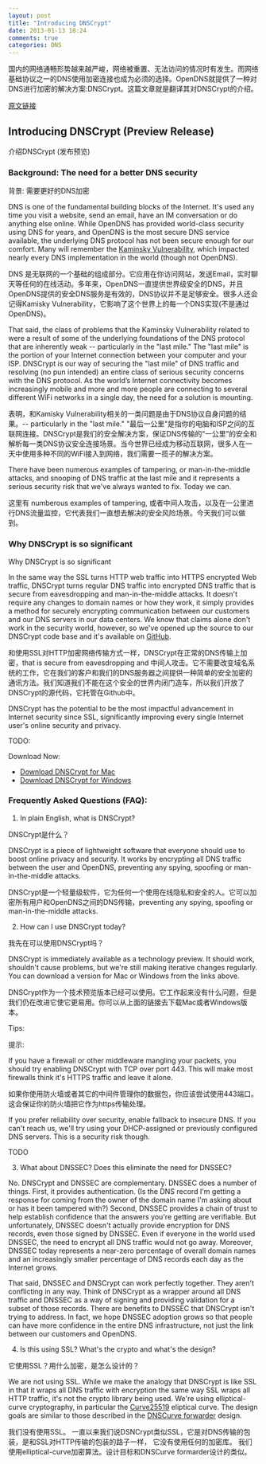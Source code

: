 ```yaml
---
layout: post
title: "Introducing DNSCrypt"
date: 2013-01-13 18:24
comments: true
categories: DNS
---
```


国内的网络通畅形势越来越严峻，网络被重置、无法访问的情况时有发生。而网络基础协议之一的DNS使用加密连接也成为必须的选择。OpenDNS就提供了一种对DNS进行加密的解决方案:DNSCrypt。这篇文章就是翻译其对DNSCrypt的介绍。

[原文链接](http://www.opendns.com/technology/dnscrypt/)

## Introducing DNSCrypt (Preview Release) ##

介绍DNSCrypt (发布预览)

### Background: The need for a better DNS security ###

背景: 需要更好的DNS加密

DNS is one of the fundamental building blocks of the Internet.  It's used any time you visit a website, send an email, have an IM conversation or do anything else online.  While OpenDNS has provided world-class security using DNS for years, and OpenDNS is the most secure DNS service available, the underlying DNS protocol has not been secure enough for our comfort.  Many will remember the [Kaminsky Vulnerability](http://www.unixwiz.net/techtips/iguide-kaminsky-dns-vuln.html), which impacted nearly every DNS implementation in the world (though not OpenDNS). 

DNS 是无联网的一个基础的组成部分。它应用在你访问网站，发送Email，实时聊天等任何的在线活动。多年来，OpenDNS一直提供世界级安全的DNS，并且OpenDNS提供的安全DNS服务是有效的，DNS协议并不是足够安全。很多人还会记得Kamisky Vulnerability，它影响了这个世界上的每一个DNS实现(不是通过OpenDNS)。

That said, the class of problems that the Kaminsky Vulnerability related to were a result of some of the underlying foundations of the DNS protocol that are inherently weak  -- particularly in the "last mile."  The "last mile" is the portion of your Internet connection between your computer and your ISP.  DNSCrypt is our way of securing the "last mile" of DNS traffic and resolving (no pun intended) an entire class of serious security concerns with the DNS protocol. As the world’s Internet connectivity becomes increasingly mobile and more and more people are connecting to several different WiFi networks in a single day, the need for a solution is mounting.

表明，和Kamisky Vulnerability相关的一类问题是由于DNS协议自身问题的结果。-- particularly in the "last mile." "最后一公里"是指你的电脑和ISP之间的互联网连接。DNSCrypt是我们的安全解决方案，保证DNS传输的“一公里”的安全和解析每一类DNS协议安全连接场景。当今世界已经成为移动互联网，很多人在一天中使用多种不同的WiFi接入到网络，我们需要一揽子的解决方案。

There have been numerous examples of tampering, or man-in-the-middle attacks, and snooping of DNS traffic at the last mile and it represents a serious security risk that we've always wanted to fix. Today we can.

这里有 numberous examples of tampering, 或者中间人攻击，以及在一公里进行DNS流量监控，它代表我们一直想去解决的安全风险场景。今天我们可以做到。

### Why DNSCrypt is so significant ###

Why DNSCrypt is so significant

In the same way the SSL turns HTTP web traffic into HTTPS encrypted Web traffic, DNSCrypt turns regular DNS traffic into encrypted DNS traffic that is secure from eavesdropping and man-in-the-middle attacks.  It doesn't require any changes to domain names or how they work, it simply provides a method for securely encrypting communication between our customers and our DNS servers in our data centers.  We know that claims alone don't work in the security world, however, so we've opened up the source to our DNSCrypt code base and it's available on [GitHub](http://www.github.com/opendns).

和使用SSL对HTTP加密网络传输方式一样，DNSCrypt在正常的DNS传输上加密，that is secure from eavesdropping and 中间人攻击。它不需要改变域名系统的工作，它在我们的客户和我们的DNS服务器之间提供一种简单的安全加密的通讯方法。我们知道我们不能在这个安全的世界内闭门造车，所以我们开放了DNSCrypt的源代码，它托管在Github中。

DNSCrypt has the potential to be the most impactful advancement in Internet security since SSL, significantly improving every single Internet user's online security and privacy.

TODO:

Download Now:

- [Download DNSCrypt for Mac](http://opendns.github.com/dnscrypt-osx-client/)
- [Download DNSCrypt for Windows](http://shared.opendns.com/dnscrypt/packages/windows-client/DNSCryptWin-v0.0.6.exe)


### Frequently Asked Questions (FAQ): ###

1. In plain English, what is DNSCrypt?

DNSCrypt是什么？

DNSCrypt is a piece of lightweight software that everyone should use to boost online privacy and security.  It works by encrypting all DNS traffic between the user and OpenDNS, preventing any spying, spoofing or man-in-the-middle attacks.

DNSCrypt是一个轻量级软件，它为任何一个使用在线隐私和安全的人。它可以加密所有用户和OpenDNS之间的DNS传输，preventing any spying, spoofing or man-in-the-middle attacks.

2. How can I use DNSCrypt today?

我先在可以使用DNSCrypt吗？

DNSCrypt is immediately available as a technology preview.  It should work, shouldn't cause problems, but we're still making iterative changes regularly.  You can download a version for Mac or Windows from the links above.

DNSCrypt作为一个技术预览版本已经可以使用。它工作起来没有什么问题，但是我们仍在改进它使它更易用。你可以从上面的链接去下载Mac或者Windows版本。

Tips:

提示:

If you have a firewall or other middleware mangling your packets, you should try enabling DNSCrypt with TCP over port 443.  This will make most firewalls think it's HTTPS traffic and leave it alone.

如果你使用防火墙或者其它的中间件管理你的数据包，你应该尝试使用443端口。这会保证你的防火墙把它作为https传输处理。

If you prefer reliability over security, enable fallback to insecure DNS.  If you can't reach us, we'll try using your DHCP-assigned or previously configured DNS servers.  This is a security risk though.

TODO

3. What about DNSSEC? Does this eliminate the need for DNSSEC?

No. DNSCrypt and DNSSEC are complementary.  DNSSEC does a number of things.  First, it provides authentication. (Is the DNS record I'm getting a response for coming from the owner of the domain name I'm asking about or has it been tampered with?)  Second, DNSSEC provides a chain of trust to help establish confidence that the answers you're getting are verifiable.  But unfortunately, DNSSEC doesn't actually provide encryption for DNS records, even those signed by DNSSEC.  Even if everyone in the world used DNSSEC, the need to encrypt all DNS traffic would not go away. Moreover, DNSSEC today represents a near-zero percentage of overall domain names and an increasingly smaller percentage of DNS records each day as the Internet grows.

That said, DNSSEC and DNSCrypt can work perfectly together.  They aren't conflicting in any way.  Think of DNSCrypt as a wrapper around all DNS traffic and DNSSEC as a way of signing and providing validation for a subset of those records.  There are benefits to DNSSEC that DNSCrypt isn't trying to address. In fact, we hope DNSSEC adoption grows so that people can have more confidence in the entire DNS infrastructure, not just the link between our customers and OpenDNS.

4. Is this using SSL? What's the crypto and what's the design?

它使用SSL？用什么加密，是怎么设计的？

We are not using SSL.  While we make the analogy that DNSCrypt is like SSL in that it wraps all DNS traffic with encryption the same way SSL wraps all HTTP traffic, it's not the crypto library being used.  We're using elliptical-curve cryptography, in particular the [Curve25519](http://dnscurve.org/crypto.html) eliptical curve.  The design goals are similar to those described in the [DNSCurve forwarder](http://dnscurve.org/out-implement.html) design.

我们没有使用SSL。 一直以来我们说DSNCrypt类似SSL，它是对DNS传输的包装，是和SSL对HTTP传输的包装的路子一样， 它没有使用任何的加密库。 我们使用elliptical-curve加密算法。设计目标和DNSCurve formarder设计的类似。
